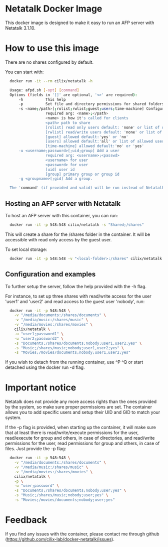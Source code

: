 # Netatalk Docker Image

This docker image is designed to make it easy to run an AFP server with Netatalk 3.1.10.

# How to use this image

There are no shares configured by default.

You can start with:

```bash
  docker run -it --rm cilix/netatalk -h

  Usage: afpd.sh [-opt] [command]
  Options (fields in '[]' are optional, '<>' are required):
      -h          This help
      -p          Set file and directory permissions for shared folders
      -s <name;/path>[;rolist;rwlist;guest;users;time-machine] Configure a share
                  required arg: <name>;</path>
                  <name> is how it's called for clients
                  <path> path to share
                  [rolist] read only users default: 'none' or list of users
                  [rwlist] read/write users default: 'none' or list of users
                  [guest] allowed default:'yes' or 'no'
                  [users] allowed default:'all' or list of allowed users
                  [time-machine] allowed default:'no' or 'yes'
      -u <username;password>[;uid;group] Add a user
                  required arg: <username>;<passwd>
                  <username> for user
                  <password> for user
                  [uid] user id
                  [group] primary group or group id
      -g <groupname>[;gid] Add a group.

  The 'command' (if provided and valid) will be run instead of Netatalk.

```

## Hosting an AFP server with Netatalk

To host an AFP server with this container, you can run:

```bash
  docker run -it -p 548:548 cilix/netatalk -s "Shared;/shares"
```

This will create a share for the /shares folder in the container. It will be accessible with read only access by the guest user.

To set local storage:

```bash
  docker run -it -p 548:548 -v "<local-folder>:/shares" cilix/netatalk -s "Shared;/shares"
```

## Configuration and examples

To further setup the server, follow the help provided with the -h flag.

For instance, to set up three shares with read/write access for the user 'user1' and 'user2' and read access to the guest user 'nobody', run:

```bash
  docker run -it -p 548:548 \
    -v "/media/documents:/shares/documents" \
    -v "/media/music:/shares/music" \
    -v "/media/movies:/shares/movies" \
    cilix/netatalk \
    -u "user1;password1" \
    -u "user2;password2" \
    -s "Documents;/shares/documents;nobody;user1,user2;yes" \
    -s "Music;/shares/music;nobody;user1,user2;yes" \
    -s "Movies;/movies/documents;nobody;user1,user2;yes"
```

If you wish to detach from the running container, use ^P ^Q or start detached using the docker run -d flag.

# Important notice

Netatalk does not provide any more access rights than the ones provided by the system, so make sure proper permissions are set. The container allows you to add specific users and setup their UID and GID to match your system.

If the -p flag is provided, when starting up the container, it will make sure that at least there is read/write/execute permissions for the user, read/execute for group and others, in case of directories, and read/write permissions for the user, read permissions for group and others, in case of files. Just provide the -p flag:

```bash
  docker run -it -p 548:548 \
    -v "/media/documents:/shares/documents" \
    -v "/media/music:/shares/music" \
    -v "/media/movies:/shares/movies" \
    cilix/netatalk \
    -p \
    -u "user;password" \
    -s "Documents;/shares/documents;nobody;user;yes" \
    -s "Music;/shares/music;nobody;user;yes" \
    -s "Movies;/movies/documents;nobody;user;yes"
```

# Feedback

If you find any issues with the container, please contact me through github (https://github.com/cilix-lab/docker-netatalk/issues).
